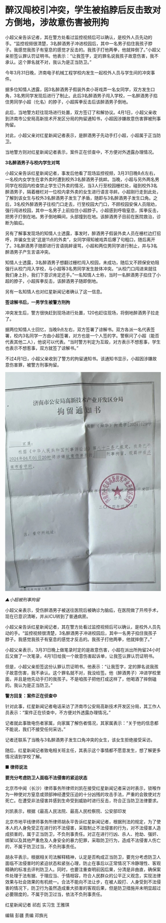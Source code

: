 # 醉汉闯校引冲突，学生被掐脖后反击致对方倒地，涉故意伤害被刑拘

小超父亲告诉记者，其在警方处看过监控视频后可以确认，是校外人员先动的手。“监控视频很清楚，3名醉酒男子冲进校园后，其中一名男子掐住我孩子脖子。我感觉我孩子有窒息的感觉才反击的。我孩子打他两拳，他就摔倒了。”小超父亲拒签认罪认罚证明书。他表示：“让我签字，定的罪名说我孩子故意伤害，我不承认。这个罪名就不对，我认为是正当防卫。”

今年3月31日晚，济南电子机械工程学校内发生一起校外人员与学生间的冲突事件。

据多位知情人透露，因3名醉酒男子假装外卖小哥戏弄一名女同学，双方发生口角，3名男同学发现后进行了制止。此后3名醉酒男子闯入学校，一名醉酒男子掐住男同学小超（化名）的脖子，小超挥拳反击后该醉酒男子倒地。

此后，当地警方赶往现场进行处置，双方签订了和解协议。4月1日，小超父亲收到济南市公安局高新技术开发区分局的拘留通知书，小超因涉嫌故意伤害罪被刑事拘留。

对此，小超父亲对红星新闻记者表示，是醉酒男子先动手打小超，小超属于正当防卫。

当地警方则对红星新闻记者表示，案件正在侦查中，不方便对外透露办理情况。

**3名醉酒男子与校内学生对骂**

小超父亲告诉红星新闻记者，事发后他看了现场监控视频，3月31日晚8点左右，一名校内女学生在拿外卖时遭到校外3名醉酒男子挑衅。当晚，小超与另外两名男同学在校园内检查禁止学生订外卖的情况，当3人行至校园栅栏处，碰到校外3名醉酒男子，隔着栅栏对一位校内拿外卖的女生进行语言寻衅。小超刚行走到此处，了解到该女生与校外3名醉酒男子发生了矛盾，随即与3名醉酒男子发生口角。之后，3名校外醉酒男子往校门口走去，行至校园大门口，不顾校园安保人员阻劝，强行闯进校园，其中一名男子上前掐住小超脖子。小超感到呼吸窒息，挥拳反击，把男子打倒在地。男子倒地瞬间，头部撞到在地。该醉酒男子目前在医院救治，诊断为脑疝。

另有了解事发现场的知情人士透露，事发时，醉酒男子假装外卖人员在栅栏边打招呼，并骗女生说“这是11点的外卖”，女同学得知被戏弄后爆了句粗口，随后离开了。3名醉酒男子随即进行言语挑衅谩骂，小超和两位男同学进行制止，并与3名醉酒男子产生言语冲突。

知情人士透露，3名醉酒男子想翻过栅栏闯入校园，未成功，随后又不顾保安劝阻强行从校门闯入学校，与小超等3名男同学发生肢体冲突。“从校门口闯进来就往我们身上扑，我们下意识肯定还手。”一名知情人士称，当时一名醉酒男子掐住了小超的脖子，小超挥拳反击，该醉酒男子随即倒地。

另有一名知情人也对红星新闻记者确认了这一信息。

**签谅解书后，一男学生被警方刑拘**

冲突发生后，警方很快赶到现场进行处置，120也赶往现场，将倒地醉酒男子拉走了。

据两位知情人士回忆，当晚9点左右，双方签署了谅解书。双方各派一名代表签署，校内3名同学一方由小超签署，对方也是一个人签的字。警察问了小超（能否代表其他二人），他说可以代表。“当时警方判定为互殴，对方表示不想惹事，学生也表示不想惹事，双方就签了谅解书。”

不过4月1日，小超父亲收到了警方的拘留通知书。该通知书显示，小超因涉嫌故意伤害罪，被警方刑事拘留。

![c7a1643a52e1c40721e8ff2af8f1af63.jpg](https://raw.githubusercontent.com/qqhsx/qqnews_image/main/2024/04/13/醉汉闯校引冲突，学生被掐脖后反击致对方倒地，涉故意伤害被刑拘/c7a1643a52e1c40721e8ff2af8f1af63.jpg)

_▲小超被刑事拘留_

小超父亲表示，受伤醉酒男子被送往医院后被确诊为脑疝，在医院做了开颅手术，现在已意识清晰，并从ICU转到了普通病房。

小超父亲告诉红星新闻记者，其在警方处看过监控视频后可以确认，是校外人员先动的手。“监控视频很清楚，3名醉酒男子冲进校园后，其中一名男子掐住我孩子脖子。我感觉我孩子有窒息的感觉才反击的。我孩子打他两拳，他就摔倒了。”

小超父亲表示，3月31日晚上做笔录时定的是故意伤害，小超在派出所拘留24小时后又做了一次笔录，4月1日给我一个故意伤害起诉单，让我签认罪认罚证明书。

但是，小超父亲拒签这份认罪认罚证明书。他表示：“让我签字，定的罪名说我孩子故意伤害，我不承认。这个罪名就不对，我没给签。他（醉酒男子）冲进学校里面，并且是他先动手打的我孩子。不是咱孩子把他打成这样了，他喝酒了摔倒磕的。我认为是正当防卫。”

**警方回复：案件正在侦查中**

针对此事，红星新闻记者电话采访了济南市公安局高新技术开发区分局，其工作人员表示：“案件正在侦查中，不方便对外透露办理情况。”

记者就此事致电伤者家属，向家属了解伤者情况，其家属表示：“关于他的信息都不能说，我们不接受任何采访。”

记者还联系了当晚与3名醉酒男子发生口角冲突的女生，该女生拒绝接受采访。

随后，红星新闻记者致电相关班主任，其表示这个事情都不愿意发生，想了解更多情况请到学校了解。

**■ 律师说法**

**要充分考虑防卫人面临不法侵害的紧迫状态**

北京市中闻（长沙）律师事务所律师刘凯在接受红星新闻记者采访时表示，锁喉作为一种使对方窒息或颈部神经遭受压迫的十分凶残的攻击手法，严重的会致使对方死亡。在遭受非法侵害并感到生命受到威胁时进行反击，符合正当防卫法律要求。

刘凯表示，根据《最高人民法院、最高人民检察院、公安部印发

北京市地平线律师事务所律师胡永平告诉红星新闻记者，根据刑法的规定，为了使本人的人身免受正在进行的不法侵害，采取制止不法侵害的行为，对不法侵害人造成损害的，属于正当防卫，不负刑事责任。对正在进行行凶、杀人、抢劫、强奸、绑架以及其他严重危及人身安全的暴力犯罪，采取防卫行为，造成不法侵害人伤亡的，不属于防卫过当，不负刑事责任。

胡永平表示，根据相关司法解释精神，认定是否构成正当防卫，要充分考虑防卫人面临不法侵害时的紧迫状态和紧张心理，防止在事后以正常情况下冷静理性、客观精确的标准去评判防卫人。同时，也要注重查明前因后果，分清是非曲直，确保案件处理于法有据、于理应当、于情相容，符合人民群众的公平正义观念，实现法律效果与社会效果的有机统一。合法不能向不法让步，在被人殴打、人身受到不法侵害的情况下，防卫行为虽然造成重大损害的客观后果，但是防卫措施并未明显超过必要限度的，不属于防卫过当，依法不负刑事责任。

红星新闻记者 祁彪 实习生 王雅琪

编辑 彭疆 责编 邓旆光

